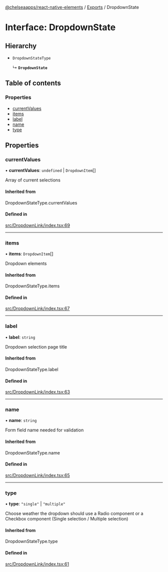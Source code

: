 [@chelseaapps/react-native-elements](../README.md) / [Exports](../modules.md) / DropdownState

# Interface: DropdownState

## Hierarchy

- `DropdownStateType`

  ↳ **`DropdownState`**

## Table of contents

### Properties

- [currentValues](DropdownState.md#currentvalues)
- [items](DropdownState.md#items)
- [label](DropdownState.md#label)
- [name](DropdownState.md#name)
- [type](DropdownState.md#type)

## Properties

### currentValues

• **currentValues**: `undefined` \| `DropdownItem`[]

Array of current selections

#### Inherited from

DropdownStateType.currentValues

#### Defined in

[src/DropdownLink/index.tsx:69](https://github.com/chelsea-apps/react-native-elements/blob/f1e51d9/src/DropdownLink/index.tsx#L69)

___

### items

• **items**: `DropdownItem`[]

Dropdown elements

#### Inherited from

DropdownStateType.items

#### Defined in

[src/DropdownLink/index.tsx:67](https://github.com/chelsea-apps/react-native-elements/blob/f1e51d9/src/DropdownLink/index.tsx#L67)

___

### label

• **label**: `string`

Dropdown selection page title

#### Inherited from

DropdownStateType.label

#### Defined in

[src/DropdownLink/index.tsx:63](https://github.com/chelsea-apps/react-native-elements/blob/f1e51d9/src/DropdownLink/index.tsx#L63)

___

### name

• **name**: `string`

Form field name needed for validation

#### Inherited from

DropdownStateType.name

#### Defined in

[src/DropdownLink/index.tsx:65](https://github.com/chelsea-apps/react-native-elements/blob/f1e51d9/src/DropdownLink/index.tsx#L65)

___

### type

• **type**: ``"single"`` \| ``"multiple"``

Choose weather the dropdown should use a Radio component or a Checkbox component (Single selection / Multiple selection)

#### Inherited from

DropdownStateType.type

#### Defined in

[src/DropdownLink/index.tsx:61](https://github.com/chelsea-apps/react-native-elements/blob/f1e51d9/src/DropdownLink/index.tsx#L61)
